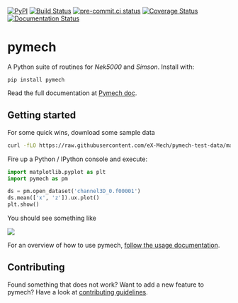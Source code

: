 [![PyPI](https://img.shields.io/pypi/v/pymech)](https://pypi.org/project/pymech/)
[![Build Status](https://img.shields.io/github/workflow/status/eX-Mech/pymech/build)](https://github.com/eX-Mech/pymech/actions)
[![pre-commit.ci status](https://results.pre-commit.ci/badge/github/eX-Mech/pymech/main.svg)](https://results.pre-commit.ci/latest/github/eX-Mech/pymech/main)
[![Coverage Status](https://coveralls.io/repos/github/eX-Mech/pymech/badge.svg)](https://coveralls.io/github/eX-Mech/pymech)
[![Documentation Status](https://readthedocs.org/projects/pymech/badge/?version=latest)](http://pymech.readthedocs.org/en/stable/)

# pymech

A Python suite of routines for *Nek5000* and *Simson*. Install with:

```
pip install pymech
```

Read the full documentation at [Pymech doc](http://pymech.readthedocs.io/en/stable).

## Getting started

For some quick wins, download some sample data

```sh
curl -fLO https://raw.githubusercontent.com/eX-Mech/pymech-test-data/main/nek/channel3D_0.f00001
```

Fire up a Python / IPython console and execute:

```py
import matplotlib.pyplot as plt
import pymech as pm

ds = pm.open_dataset('channel3D_0.f00001')
ds.mean(['x', 'z']).ux.plot()
plt.show()
```

You should see something like

![](https://pymech.readthedocs.io/en/stable/_images/usage_37_1.png)

For an overview of how to use pymech, [follow the usage
documentation](https://pymech.readthedocs.io/en/stable/usage.html).

## Contributing

Found something that does not work? Want to add a new feature to pymech? Have a
look at [contributing
guidelines](https://pymech.readthedocs.io/en/stable/contributing.html).
